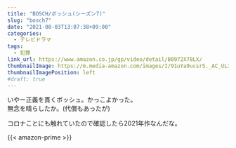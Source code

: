 ```yaml
---
title: "BOSCH/ボッシュ(シーズン7)"
slug: "bosch7"
date: "2021-08-03T13:07:38+09:00"
categories:
  - テレビドラマ
tags:
  - 犯罪  
link_url: https://www.amazon.co.jp/gp/video/detail/B0972X78LX/
thumbnailImage: https://m.media-amazon.com/images/I/91uYa9ucsrS._AC_UL320_.jpg
thumbnailImagePosition: left
#draft: true
---
```

いやー正義を貫くボッシュ。かっこよかった。  
無念を晴らしたか。(代償もあったが)
<!--more-->
コロナことにも触れていたので確認したら2021年作なんだな。

{{< amazon-prime >}}
